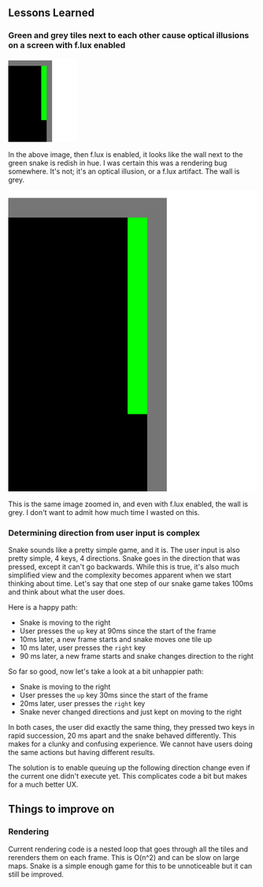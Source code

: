 ## Lessons Learned

### Green and grey tiles next to each other cause optical illusions on a screen with f.lux enabled

![green and grey optical illusion](docs/optical_illusion.png)

In the above image, then f.lux is enabled, it looks like the wall next to the green snake is redish in hue. I was certain this was a rendering bug somewhere. It's not; it's an optical illusion, or a f.lux artifact. The wall is grey.

![green and grey optical illusion](docs/optical_illusion_zoomed_in.png)

This is the same image zoomed in, and even with f.lux enabled, the wall is grey. I don't want to admit how much time I wasted on this.

### Determining direction from user input is complex

Snake sounds like a pretty simple game, and it is. The user input is also pretty simple, 4 keys, 4 directions. Snake goes in the direction that was pressed, except it can't go backwards.
While this is true, it's also much simplified view and the complexity becomes apparent when we start thinking about time.
Let's say that one step of our snake game takes 100ms and think about what the user does.

Here is a happy path:
- Snake is moving to the right
- User presses the `up` key at 90ms since the start of the frame
- 10ms later, a new frame starts and snake moves one tile up
- 10 ms later, user presses the `right` key
- 90 ms later, a new frame starts and snake changes direction to the right

So far so good, now let's take a look at a bit unhappier path:
- Snake is moving to the right
- User presses the `up` key 30ms since the start of the frame
- 20ms later, user presses the `right` key
- Snake never changed directions and just kept on moving to the right

In both cases, the user did exactly the same thing, they pressed two keys in rapid succession, 20 ms apart and the snake behaved differently. This makes for a clunky and confusing experience. We cannot have users doing the same actions but having different results.

The solution is to enable queuing up the following direction change even if the current one didn't execute yet. This complicates code a bit but makes for a much better UX.


## Things to improve on

### Rendering

Current rendering code is a nested loop that goes through all the tiles and rerenders them on each frame. This is O(n^2) and can be slow on large maps. Snake is a simple enough game for this to be unnoticeable but it can still be improved.
